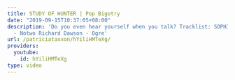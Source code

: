 ```yaml
---
title: STUDY OF HUNTER | Pop Bigotry
date: "2019-09-15T10:37:05+08:00"
description: 'Do you even hear yourself when you talk? Tracklist: SOPHIE - BIPP Autechre
  - Notwo Richard Dawson - Ogre'
url: /patriciataxxon/hYiliHMTeXg/
providers:
  youtube:
    id: hYiliHMTeXg
type: video
---
```

